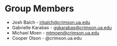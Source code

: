 # Group Members

- Josh Balch - jrbalch@crimson.ua.edu
- Gabrielle Karabas - ggkarabas@crimson.ua.edu
- Michael Moen - mtmoen@crimson.ua.edu
- Cooper Olson - @crimson.ua.edu
